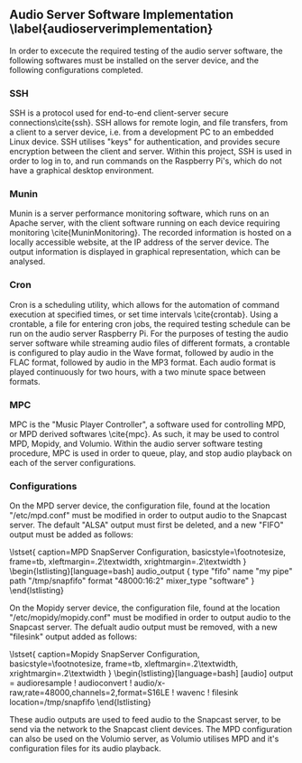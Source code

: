 ## Audio Server Software Implementation \label{audioserverimplementation}

In order to excecute the required testing of the audio server software, the
following softwares must be installed on the server device, and the following
configurations completed.

### SSH

SSH is a protocol used for end-to-end client-server secure connections\cite{ssh}.
SSH allows for remote login, and file transfers, from a client to a server device,
i.e. from a development PC to an embedded Linux device. SSH utilises "keys" for
authentication, and provides secure encryption between the client and server.
Within this project, SSH is used in order to log in to, and run commands on  the
Raspberry Pi's, which do not have a graphical desktop environment.

### Munin

Munin is a server performance monitoring software, which runs on an Apache
server, with the client software running on each device requiring monitoring
\cite{MuninMonitoring}. The recorded information is hosted on a locally
accessible website, at the IP address of the server device. The output
information is displayed in graphical representation, which can be analysed.

### Cron

Cron is a scheduling utility, which allows for the automation of command
execution at specified times, or set time intervals \cite{crontab}. Using a crontable, a file for
entering cron jobs, the required testing schedule can be run on the audio server
Raspberry Pi. For the purposes of testing the audio server software while
streaming audio files of different formats, a crontable is configured to play
audio in the Wave format, followed by audio in the FLAC format, followed by
audio in the MP3 format. Each audio format is played continuously for two
hours, with a two minute space between formats.

### MPC

MPC is the "Music Player Controller", a software used for controlling MPD, or
MPD derived softwares \cite{mpc}. As such, it may be used to control MPD, Mopidy, and
Volumio. Within the audio server software testing procedure, MPC is used in
order to queue, play, and stop audio playback on each of the server
configurations.

### Configurations

On the MPD server device, the configuration file, found at the location
"/etc/mpd.conf" must be modified in order to output audio to the Snapcast
server. The default "ALSA" output must first be deleted, and a new "FIFO" output
must be added as follows:

\lstset{
    caption=MPD SnapServer Configuration,
    basicstyle=\footnotesize, frame=tb,
    xleftmargin=.2\textwidth, xrightmargin=.2\textwidth
}
\begin{lstlisting}[language=bash]
audio_output {
    type	"fifo"
    name	"my pipe"
    path	"/tmp/snapfifo"
    format	"48000:16:2"
    mixer_type	"software"
}
\end{lstlisting}

On the Mopidy server device, the configuration file, found at the location
"/etc/mopidy/mopidy.conf" must be modified in order to output audio to the
Snapcast server. The defualt audio output must be removed, with a new "filesink"
output added as follows:

\lstset{
    caption=Mopidy SnapServer Configuration,
    basicstyle=\footnotesize, frame=tb,
    xleftmargin=.2\textwidth, xrightmargin=.2\textwidth
}
\begin{lstlisting}[language=bash]
[audio]
output = audioresample ! audioconvert !
audio/x-raw,rate=48000,channels=2,format=S16LE
! wavenc ! filesink location=/tmp/snapfifo
\end{lstlisting}

These audio outputs are used to feed audio to the Snapcast server, to be send via
the network to the Snapcast client devices. The MPD configuration can also be used
on the Volumio server, as Volumio utilises MPD and it's configuration files for
its audio playback.

